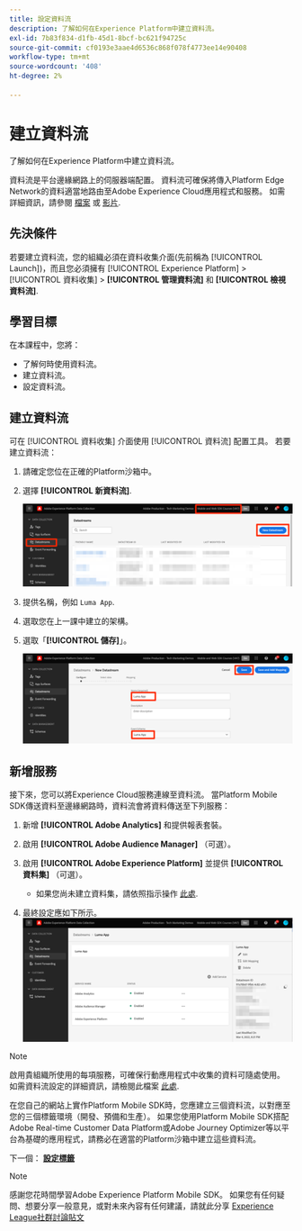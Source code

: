 ```yaml
---
title: 設定資料流
description: 了解如何在Experience Platform中建立資料流。
exl-id: 7b83f834-d1fb-45d1-8bcf-bc621f94725c
source-git-commit: cf0193e3aae4d6536c868f078f4773ee14e90408
workflow-type: tm+mt
source-wordcount: '408'
ht-degree: 2%

---
```


# 建立資料流

了解如何在Experience Platform中建立資料流。

資料流是平台邊緣網路上的伺服器端配置。  資料流可確保將傳入Platform Edge Network的資料適當地路由至Adobe Experience Cloud應用程式和服務。 如需詳細資訊，請參閱 [檔案](https://experienceleague.adobe.com/docs/experience-platform/edge/fundamentals/datastreams.html) 或 [影片](https://experienceleague.adobe.com/docs/platform-learn/data-collection/edge-network/configure-datastreams.html).

## 先決條件

若要建立資料流，您的組織必須在資料收集介面(先前稱為 [!UICONTROL Launch])，而且您必須擁有 [!UICONTROL Experience Platform] > [!UICONTROL 資料收集] > **[!UICONTROL 管理資料流]** 和 **[!UICONTROL 檢視資料流]**.

## 學習目標

在本課程中，您將：

* 了解何時使用資料流。
* 建立資料流。
* 設定資料流。

## 建立資料流

可在 [!UICONTROL 資料收集] 介面使用 [!UICONTROL 資料流] 配置工具。 若要建立資料流：

1. 請確定您位在正確的Platform沙箱中。
1. 選擇 **[!UICONTROL 新資料流]**.

   ![資料流首頁](assets/mobile-datastream-new.png)

1. 提供名稱，例如 `Luma App`.
1. 選取您在上一課中建立的架構。
1. 選取「**[!UICONTROL 儲存]**」。

   ![新資料流](assets/mobile-datastream-name.png)


## 新增服務

接下來，您可以將Experience Cloud服務連線至資料流。 當Platform Mobile SDK傳送資料至邊緣網路時，資料流會將資料傳送至下列服務：

1. 新增 **[!UICONTROL Adobe Analytics]** 和提供報表套裝。

1. 啟用 **[!UICONTROL Adobe Audience Manager]** （可選）。

1. 啟用 **[!UICONTROL Adobe Experience Platform]** 並提供 **[!UICONTROL 資料集]** （可選）。
   * 如果您尚未建立資料集，請依照指示操作 [此處](platform.md).

1. 最終設定應如下所示。
   ![資料流設定](assets/mobile-datastream-settings.png)


>[!NOTE]
>
>啟用貴組織所使用的每項服務，可確保行動應用程式中收集的資料可隨處使用。 如需資料流設定的詳細資訊，請檢閱此檔案 [此處](https://experienceleague.adobe.com/docs/experience-platform/edge/fundamentals/datastreams.html#adobe-experience-platform-settings).

在您自己的網站上實作Platform Mobile SDK時，您應建立三個資料流，以對應至您的三個標籤環境（開發、預備和生產）。 如果您使用Platform Mobile SDK搭配Adobe Real-time Customer Data Platform或Adobe Journey Optimizer等以平台為基礎的應用程式，請務必在適當的Platform沙箱中建立這些資料流。

下一個： **[設定標籤](configure-tags.md)**

>[!NOTE]
>
>感謝您花時間學習Adobe Experience Platform Mobile SDK。 如果您有任何疑問、想要分享一般意見，或對未來內容有任何建議，請就此分享 [Experience League社群討論貼文](https://experienceleaguecommunities.adobe.com/t5/adobe-experience-platform-launch/tutorial-discussion-implement-adobe-experience-cloud-in-mobile/td-p/443796)
